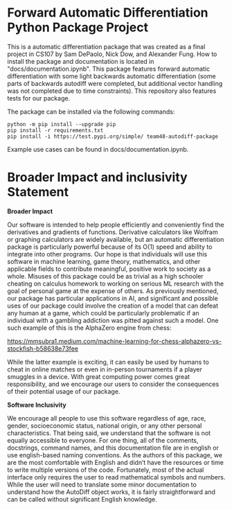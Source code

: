 # Forward Automatic Differentiation Python Package Project
This is a automatic differentiation package that was created as a final project in CS107 by Sam DePaolo, Nick Dow, and Alexander Fung. How to install the package and documentation is located in "docs/documentation.ipynb". This package features forward automatic differentiation with some light backwards automatic differentiation (some parts of backwards autodiff were completed, but additional vector handling was not completed due to time constraints). This repository also features tests for our package. 

The package can be installed via the following commands:
```
python -m pip install --upgrade pip
pip install -r requirements.txt
pip install -i https://test.pypi.org/simple/ team48-autodiff-package
```
Example use cases can be found in docs/documentation.ipynb.

# Broader Impact and inclusivity Statement

  **Broader Impact**
  
  Our software is intended to help people efficiently and conveniently find the derivatives and gradients of functions. Derivative calculators like Wolfram or graphing calculators are widely available, but an automatic differentiation package is particularly powerful because of its O(1) speed and ability to integrate into other programs. Our hope is that individuals will use this software in machine learning, game theory, mathematics, and other applicable fields to contribute meaningful, positive work to society as a whole. Misuses of this package could be as trivial as a high schooler cheating on calculus homework to working on serious ML research with the goal of personal game at the expense of others. As previously mentioned, our package has particular applications in AI, and significant and possible uses of our package could involve the creation of a model that can defeat any human at a game, which could be particularly problematic if an individual with a gambling addiction was pitted against such a model. One such example of this is the AlphaZero engine from chess:

  https://mmsubra1.medium.com/machine-learning-for-chess-alphazero-vs-stockfish-b58638e73fee

  While the latter example is exciting, it can easily be used by humans to cheat in online matches or even in in-person tournaments if a player smuggles in a device. With great computing power comes great responsibility, and we encourage our users to consider the consequences of their potential usage of our package.

  **Software Inclusivity**

  We encourage all people to use this software regardless of age, race, gender, socioeconomic status, national origin, or any other personal characteristics. That being said, we understand that the software is not equally accessible to everyone. For one thing, all of the comments, docstrings, command names, and this documentation file are in english or use english-based naming conventions. As the authors of this package, we are the most comfortable with English and didn’t have the resources or time to write multiple versions of the code. Fortunately, most of the actual interface only requires the user to read mathematical symbols and numbers. While the user will need to translate some minor documentation to understand how the AutoDiff object works, it is fairly straightforward and can be called without significant English knowledge.
